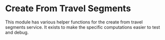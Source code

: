 # Create From Travel Segments

This module has various helper functions for the create from travel segments service.
It exists to make the specific computations easier to test and debug.
